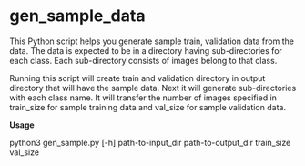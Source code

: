 # gen_sample_data
This Python script helps you generate sample train, validation data from the data. The data is expected to be in a directory having sub-directories for each class. Each sub-directory consists of images belong to that class.

Running this script will create train and validation directory in output directory that will have the sample data. Next it will generate sub-directories with each class name. It will transfer the number of images specified in train_size for sample training data and val_size for sample validation data.

<b> Usage </b>

python3 gen_sample.py [-h] path-to-input_dir path-to-output_dir train_size val_size

